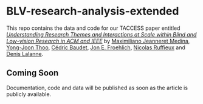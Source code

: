 # BLV-research-analysis-extended

This repo contains the data and code for our TACCESS paper entitled *[Understanding Research Themes and Interactions at Scale within Blind and Low-vision Research in ACM and IEEE]()* by [Maximiliano Jeanneret Medina](https://human-ist.unifr.ch/en/institute/team/maximiliano-jeanneret-medina.html), [Yong-Joon Thoo](https://yjthoo.human-ist.ch/), [Cédric Baudet](https://www.cedricbaudet.ch/), [Jon E. Froehlich](https://jonfroehlich.github.io/), [Nicolas Ruffieux](https://www.unifr.ch/directory/en/people/1722/4732d) and [Denis Lalanne](https://human-ist.unifr.ch/en/institute/team/denis-lalanne.html). 

## Coming Soon

Documentation, code and data will be published as soon as the article is publicly available.